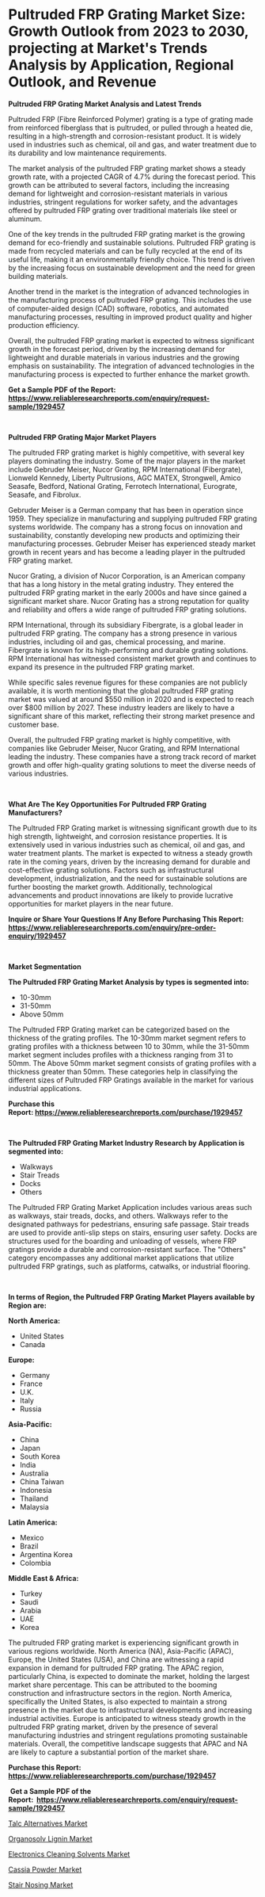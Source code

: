 <p><h1>Pultruded FRP Grating Market Size: Growth Outlook from 2023 to 2030, projecting at Market's Trends Analysis by Application, Regional Outlook, and Revenue</h1></p><p><strong>Pultruded FRP Grating Market Analysis and Latest Trends</strong></p>
<p><p>Pultruded FRP (Fibre Reinforced Polymer) grating is a type of grating made from reinforced fiberglass that is pultruded, or pulled through a heated die, resulting in a high-strength and corrosion-resistant product. It is widely used in industries such as chemical, oil and gas, and water treatment due to its durability and low maintenance requirements.</p><p>The market analysis of the pultruded FRP grating market shows a steady growth rate, with a projected CAGR of 4.7% during the forecast period. This growth can be attributed to several factors, including the increasing demand for lightweight and corrosion-resistant materials in various industries, stringent regulations for worker safety, and the advantages offered by pultruded FRP grating over traditional materials like steel or aluminum.</p><p>One of the key trends in the pultruded FRP grating market is the growing demand for eco-friendly and sustainable solutions. Pultruded FRP grating is made from recycled materials and can be fully recycled at the end of its useful life, making it an environmentally friendly choice. This trend is driven by the increasing focus on sustainable development and the need for green building materials.</p><p>Another trend in the market is the integration of advanced technologies in the manufacturing process of pultruded FRP grating. This includes the use of computer-aided design (CAD) software, robotics, and automated manufacturing processes, resulting in improved product quality and higher production efficiency.</p><p>Overall, the pultruded FRP grating market is expected to witness significant growth in the forecast period, driven by the increasing demand for lightweight and durable materials in various industries and the growing emphasis on sustainability. The integration of advanced technologies in the manufacturing process is expected to further enhance the market growth.</p></p>
<p><strong>Get a Sample PDF of the Report:&nbsp; <a href="https://www.reliableresearchreports.com/enquiry/request-sample/1929457">https://www.reliableresearchreports.com/enquiry/request-sample/1929457</a></strong></p>
<p>&nbsp;</p>
<p><strong>Pultruded FRP Grating Major Market Players</strong></p>
<p><p>The pultruded FRP grating market is highly competitive, with several key players dominating the industry. Some of the major players in the market include Gebruder Meiser, Nucor Grating, RPM International (Fibergrate), Lionweld Kennedy, Liberty Pultrusions, AGC MATEX, Strongwell, Amico Seasafe, Bedford, National Grating, Ferrotech International, Eurograte, Seasafe, and Fibrolux.</p><p>Gebruder Meiser is a German company that has been in operation since 1959. They specialize in manufacturing and supplying pultruded FRP grating systems worldwide. The company has a strong focus on innovation and sustainability, constantly developing new products and optimizing their manufacturing processes. Gebruder Meiser has experienced steady market growth in recent years and has become a leading player in the pultruded FRP grating market.</p><p>Nucor Grating, a division of Nucor Corporation, is an American company that has a long history in the metal grating industry. They entered the pultruded FRP grating market in the early 2000s and have since gained a significant market share. Nucor Grating has a strong reputation for quality and reliability and offers a wide range of pultruded FRP grating solutions.</p><p>RPM International, through its subsidiary Fibergrate, is a global leader in pultruded FRP grating. The company has a strong presence in various industries, including oil and gas, chemical processing, and marine. Fibergrate is known for its high-performing and durable grating solutions. RPM International has witnessed consistent market growth and continues to expand its presence in the pultruded FRP grating market.</p><p>While specific sales revenue figures for these companies are not publicly available, it is worth mentioning that the global pultruded FRP grating market was valued at around $550 million in 2020 and is expected to reach over $800 million by 2027. These industry leaders are likely to have a significant share of this market, reflecting their strong market presence and customer base.</p><p>Overall, the pultruded FRP grating market is highly competitive, with companies like Gebruder Meiser, Nucor Grating, and RPM International leading the industry. These companies have a strong track record of market growth and offer high-quality grating solutions to meet the diverse needs of various industries.</p></p>
<p>&nbsp;</p>
<p><strong>What Are The Key Opportunities For Pultruded FRP Grating Manufacturers?</strong></p>
<p><p>The Pultruded FRP Grating market is witnessing significant growth due to its high strength, lightweight, and corrosion resistance properties. It is extensively used in various industries such as chemical, oil and gas, and water treatment plants. The market is expected to witness a steady growth rate in the coming years, driven by the increasing demand for durable and cost-effective grating solutions. Factors such as infrastructural development, industrialization, and the need for sustainable solutions are further boosting the market growth. Additionally, technological advancements and product innovations are likely to provide lucrative opportunities for market players in the near future.</p></p>
<p><strong>Inquire or Share Your Questions If Any Before Purchasing This Report: <a href="https://www.reliableresearchreports.com/enquiry/pre-order-enquiry/1929457">https://www.reliableresearchreports.com/enquiry/pre-order-enquiry/1929457</a></strong></p>
<p>&nbsp;</p>
<p><strong>Market Segmentation</strong></p>
<p><strong>The Pultruded FRP Grating Market Analysis by types is segmented into:</strong></p>
<p><ul><li>10-30mm</li><li>31-50mm</li><li>Above 50mm</li></ul></p>
<p><p>The Pultruded FRP Grating market can be categorized based on the thickness of the grating profiles. The 10-30mm market segment refers to grating profiles with a thickness between 10 to 30mm, while the 31-50mm market segment includes profiles with a thickness ranging from 31 to 50mm. The Above 50mm market segment consists of grating profiles with a thickness greater than 50mm. These categories help in classifying the different sizes of Pultruded FRP Gratings available in the market for various industrial applications.</p></p>
<p><strong>Purchase this Report:&nbsp;<a href="https://www.reliableresearchreports.com/purchase/1929457">https://www.reliableresearchreports.com/purchase/1929457</a></strong></p>
<p>&nbsp;</p>
<p><strong>The Pultruded FRP Grating Market Industry Research by Application is segmented into:</strong></p>
<p><ul><li>Walkways</li><li>Stair Treads</li><li>Docks</li><li>Others</li></ul></p>
<p><p>The Pultruded FRP Grating Market Application includes various areas such as walkways, stair treads, docks, and others. Walkways refer to the designated pathways for pedestrians, ensuring safe passage. Stair treads are used to provide anti-slip steps on stairs, ensuring user safety. Docks are structures used for the boarding and unloading of vessels, where FRP gratings provide a durable and corrosion-resistant surface. The "Others" category encompasses any additional market applications that utilize pultruded FRP gratings, such as platforms, catwalks, or industrial flooring.</p></p>
<p>&nbsp;</p>
<p><strong>In terms of Region, the Pultruded FRP Grating Market Players available by Region are:</strong></p>
<p>
    <p> <strong> North America: </strong>
        <ul>
            <li>United States</li>
            <li>Canada</li>
        </ul>
        </p> 
    <p> <strong> Europe: </strong>
        <ul>
            <li>Germany</li>
            <li>France</li>
            <li>U.K.</li>
            <li>Italy</li>
            <li>Russia</li>
        </ul>
        </p> 
    <p> <strong> Asia-Pacific: </strong>
        <ul>
            <li>China</li>
            <li>Japan</li>
            <li>South Korea</li>
            <li>India</li>
            <li>Australia</li>
            <li>China Taiwan</li>
            <li>Indonesia</li>
            <li>Thailand</li>
            <li>Malaysia</li>
        </ul>
        </p> 
    <p> <strong> Latin America: </strong>
        <ul>
            <li>Mexico</li>
            <li>Brazil</li>
            <li>Argentina Korea</li>
            <li>Colombia</li>
        </ul>
        </p> 
    <p> <strong> Middle East & Africa: </strong>
        <ul>
            <li>Turkey</li>
            <li>Saudi</li>
            <li>Arabia</li>
            <li>UAE</li>
            <li>Korea</li>
        </ul>
    </p>
    </p>
<p><p>The pultruded FRP grating market is experiencing significant growth in various regions worldwide. North America (NA), Asia-Pacific (APAC), Europe, the United States (USA), and China are witnessing a rapid expansion in demand for pultruded FRP grating. The APAC region, particularly China, is expected to dominate the market, holding the largest market share percentage. This can be attributed to the booming construction and infrastructure sectors in the region. North America, specifically the United States, is also expected to maintain a strong presence in the market due to infrastructural developments and increasing industrial activities. Europe is anticipated to witness steady growth in the pultruded FRP grating market, driven by the presence of several manufacturing industries and stringent regulations promoting sustainable materials. Overall, the competitive landscape suggests that APAC and NA are likely to capture a substantial portion of the market share.</p></p>
<p><strong>Purchase this Report: <a href="https://www.reliableresearchreports.com/purchase/1929457">https://www.reliableresearchreports.com/purchase/1929457</a></strong></p>
<p>&nbsp;<strong>Get a Sample PDF of the Report:&nbsp;&nbsp;<a href="https://www.reliableresearchreports.com/enquiry/request-sample/1929457">https://www.reliableresearchreports.com/enquiry/request-sample/1929457</a></strong></p>
<p><strong></strong></p>
<p><p><a href="https://medium.com/@taraktanay7654/talc-alternatives-market-furnishes-information-on-market-share-market-trends-and-market-growth-9ecbd7af6922">Talc Alternatives Market</a></p><p><a href="https://medium.com/@azadyoi012547/decoding-organosolv-lignin-market-metrics-market-share-trends-and-growth-patterns-ef9538132c61">Organosolv Lignin Market</a></p><p><a href="https://medium.com/@ryansai15420/electronics-cleaning-solvents-market-size-cagr-trends-2024-2030-d5664396ed98">Electronics Cleaning Solvents Market</a></p><p><a href="https://medium.com/@abdulkazi7580/cassia-powder-market-analysis-and-sze-forecasted-for-period-from-2023-to-2030-1258dacaf20e">Cassia Powder Market</a></p><p><a href="https://medium.com/@adiroy75486/stair-nosing-market-outlook-industry-overview-and-forecast-2023-to-2030-92aada39d141">Stair Nosing Market</a></p></p>